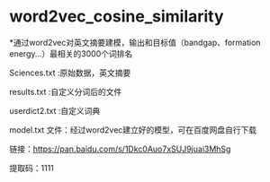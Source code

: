 # word2vec_cosine_similarity

*通过word2vec对英文摘要建模，输出和目标值（bandgap、formation energy...）最相关的3000个词排名

Sciences.txt :原始数据，英文摘要

results.txt :自定义分词后的文件

userdict2.txt :自定义词典

model.txt 文件：经过word2vec建立好的模型，可在百度网盘自行下载

链接：https://pan.baidu.com/s/1Dkc0Auo7xSUJ9juai3MhSg 

提取码：1111



